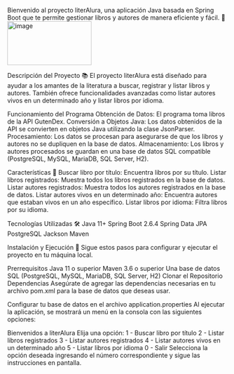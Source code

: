 Bienvenido al proyecto literAlura, una aplicación Java basada en Spring Boot que te permite gestionar libros y autores de manera eficiente y fácil. 🎉
<br>
<img width="192" height="100" alt="image" src="https://github.com/user-attachments/assets/2915a97e-1cb0-4989-86e2-a3c025b473b7" />

Descripción del Proyecto 📚
El proyecto literAlura está diseñado para ayudar a los amantes de la literatura a buscar, registrar y listar libros y autores. También ofrece funcionalidades avanzadas como listar autores vivos en un determinado año y listar libros por idioma.

Funcionamiento del Programa
Obtención de Datos: El programa toma libros de la API GutenDex.
Conversión a Objetos Java: Los datos obtenidos de la API se convierten en objetos Java utilizando la clase JsonParser.
Procesamiento: Los datos se procesan para asegurarse de que los libros y autores no se dupliquen en la base de datos.
Almacenamiento: Los libros y autores procesados se guardan en una base de datos SQL compatible (PostgreSQL, MySQL, MariaDB, SQL Server, H2).

Características 🌟
Buscar libro por título: Encuentra libros por su título.
Listar libros registrados: Muestra todos los libros registrados en la base de datos.
Listar autores registrados: Muestra todos los autores registrados en la base de datos.
Listar autores vivos en un determinado año: Encuentra autores que estaban vivos en un año específico.
Listar libros por idioma: Filtra libros por su idioma.

Tecnologías Utilizadas 🛠️
Java 11+
Spring Boot 2.6.4
Spring Data JPA
PostgreSQL
Jackson
Maven

Instalación y Ejecución 🚀
Sigue estos pasos para configurar y ejecutar el proyecto en tu máquina local.

Prerrequisitos
Java 11 o superior
Maven 3.6 o superior
Una base de datos SQL (PostgreSQL, MySQL, MariaDB, SQL Server, H2)
Clonar el Repositorio
Dependencias
Asegúrate de agregar las dependencias necesarias en tu archivo pom.xml para la base de datos que deseas usar.

Configurar tu base de datos en el archivo application.properties
Al ejecutar la aplicación, se mostrará un menú en la consola con las siguientes opciones:

Bienvenidos a literAlura
Elija una opción:
1 - Buscar libro por título
2 - Listar libros registrados
3 - Listar autores registrados
4 - Listar autores vivos en un determinado año
5 - Listar libros por idioma
0 - Salir
Selecciona la opción deseada ingresando el número correspondiente y sigue las instrucciones en pantalla.

